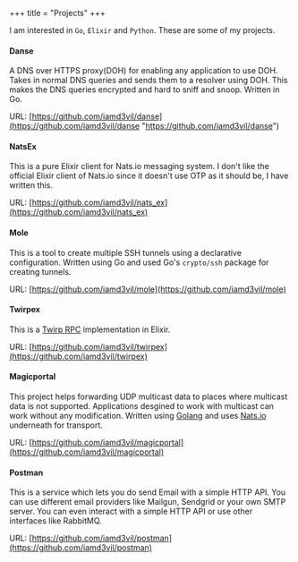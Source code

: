 +++
title = "Projects"
+++

I am interested in `Go`, `Elixir` and `Python`. These are some of my projects.  

#### Danse

A DNS over HTTPS proxy(DOH) for enabling any application to use DOH. Takes in normal DNS queries and sends them to a resolver using DOH. This makes the DNS queries encrypted and hard to sniff and snoop. Written in Go.

URL: [https://github.com/iamd3vil/danse](https://github.com/iamd3vil/danse "https://github.com/iamd3vil/danse")

#### NatsEx

This is a pure Elixir client for Nats.io messaging system. I don't like the official Elixir client of Nats.io since it doesn't use OTP as it should be, I have written this.

URL: [https://github.com/iamd3vil/nats_ex](https://github.com/iamd3vil/nats_ex)

#### Mole

This is a tool to create multiple SSH tunnels using a declarative configuration. Written using Go and used Go's `crypto/ssh` package for creating tunnels.

URL: [https://github.com/iamd3vil/mole](https://github.com/iamd3vil/mole)

#### Twirpex

This is a [Twirp RPC](https://github.com/twitchtv/twirp) implementation in Elixir.

URL: [https://github.com/iamd3vil/twirpex](https://github.com/iamd3vil/twirpex)

#### Magicportal

This project helps forwarding UDP multicast data to places where multicast data is not supported. Applications desgined to work with multicast can work without any modification. Written using [Golang](https://golang.org) and uses [Nats.io](https://nats.io) underneath for transport.

URL: [https://github.com/iamd3vil/magicportal](https://github.com/iamd3vil/magicportal)

#### Postman

This is a service which lets you do send Email with a simple HTTP API. You can use different email providers like Mailgun, Sendgrid or your own SMTP server. You can even interact with a simple HTTP API or use other interfaces like RabbitMQ.

URL: [https://github.com/iamd3vil/postman](https://github.com/iamd3vil/postman)
